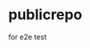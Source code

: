 # publicrepo
for e2e test




















































































































































































































































































































































































































































































































































































































































































































































































































































































































































































